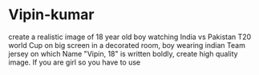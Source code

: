 # Vipin-kumar
create a realistic image of 18 year old boy watching India vs Pakistan T20 world Cup on big screen in a  decorated room, boy wearing indian Team jersey on which Name "Vipin, 18" is written boldly, create high quality image. If you are girl so you have to use
